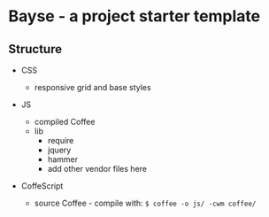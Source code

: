 # Bayse - a project starter template

## Structure

* CSS
	- responsive grid and base styles

* JS
	- compiled Coffee
	- lib
		- require
		- jquery
		- hammer
		- add other vendor files here

* CoffeScript
	- source Coffee - compile with: `$ coffee -o js/ -cwm coffee/`
